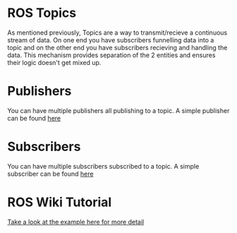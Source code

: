 # ROS Topics

As mentioned previously, Topics are a way to transmit/recieve a continuous stream of data. On one end you have subscribers funnelling data into a topic and on the other end you have subscribers recieving and handling the data. This mechanism provides separation of the 2 entities and ensures their logic doesn't get mixed up.

# Publishers

You can have multiple publishers all publishing to a topic. A simple publisher can be found [here](/ros/src/topic/src/publisher.cpp)

# Subscribers

You can have multiple subscribers subscribed to a topic. A simple subscriber can be found [here](/ros/src/topic/src/subscriber.cpp)
# ROS Wiki Tutorial

[Take a look at the example here for more detail](http://wiki.ros.org/ROS/Tutorials/WritingPublisherSubscriber%28c%2B%2B%29)
